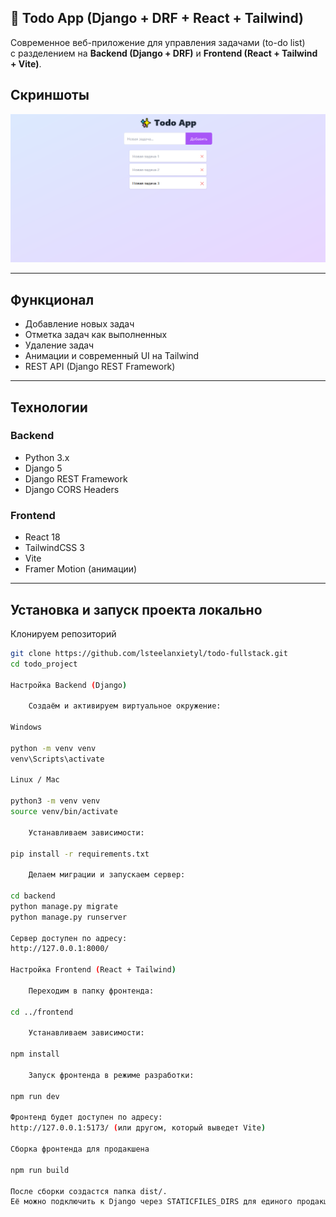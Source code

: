 ## 📝 Todo App (Django + DRF + React + Tailwind)

Современное веб-приложение для управления задачами (to-do list)  
с разделением на **Backend (Django + DRF)** и **Frontend (React + Tailwind + Vite)**.

## Скриншоты

![Главный экран](screenshots/todo_main.png)

---

## Функционал

- Добавление новых задач
- Отметка задач как выполненных
- Удаление задач
- Анимации и современный UI на Tailwind
- REST API (Django REST Framework)

---

## Технологии

### Backend
- Python 3.x
- Django 5
- Django REST Framework
- Django CORS Headers

### Frontend
- React 18
- TailwindCSS 3
- Vite
- Framer Motion (анимации)

---

## Установка и запуск проекта локально

Клонируем репозиторий

```bash
git clone https://github.com/lsteelanxietyl/todo-fullstack.git
cd todo_project

Настройка Backend (Django)

    Создаём и активируем виртуальное окружение:

Windows

python -m venv venv
venv\Scripts\activate

Linux / Mac

python3 -m venv venv
source venv/bin/activate

    Устанавливаем зависимости:

pip install -r requirements.txt

    Делаем миграции и запускаем сервер:

cd backend
python manage.py migrate
python manage.py runserver

Сервер доступен по адресу:
http://127.0.0.1:8000/

Настройка Frontend (React + Tailwind)

    Переходим в папку фронтенда:

cd ../frontend

    Устанавливаем зависимости:

npm install

    Запуск фронтенда в режиме разработки:

npm run dev

Фронтенд будет доступен по адресу:
http://127.0.0.1:5173/ (или другом, который выведет Vite)

Сборка фронтенда для продакшена

npm run build

После сборки создастся папка dist/.
Её можно подключить к Django через STATICFILES_DIRS для единого продакшн-приложения.
